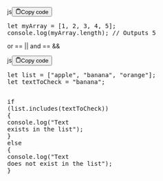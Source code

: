 <div class="code-element"><div class="lang-line"><text>js</text><button class="copy-button" onclick="copyCode(this)"><svg stroke="currentColor" fill="none" stroke-width="2" viewBox="0 0 24 24" stroke-linecap="round" stroke-linejoin="round" class="h-4 w-4" height="1em" width="1em" xmlns="http://www.w3.org/2000/svg"><path d="M16 4h2a2 2 0 0 1 2 2v14a2 2 0 0 1-2 2H6a2 2 0 0 1-2-2V6a2 2 0 0 1 2-2h2"></path><rect x="8" y="2" width="8" height="4" rx="1" ry="1"></rect></svg><text>Copy code</text></button></div><div class="code"><div class="highlight"><pre><span></span><span class="kd">let</span><span class="w"> </span><span class="nx">myArray</span><span class="w"> </span><span class="o">=</span><span class="w"> </span><span class="p">[</span><span class="mf">1</span><span class="p">,</span><span class="w"> </span><span class="mf">2</span><span class="p">,</span><span class="w"> </span><span class="mf">3</span><span class="p">,</span><span class="w"> </span><span class="mf">4</span><span class="p">,</span><span class="w"> </span><span class="mf">5</span><span class="p">];</span>
<span class="nx">console</span><span class="p">.</span><span class="nx">log</span><span class="p">(</span><span class="nx">myArray</span><span class="p">.</span><span class="nx">length</span><span class="p">);</span><span class="w"> </span><span class="c1">// Outputs 5</span>
</pre></div></div></div>

<p>or == ||
and == &amp;&amp;</p>
<div class="code-element"><div class="lang-line"><text>js</text><button class="copy-button" onclick="copyCode(this)"><svg stroke="currentColor" fill="none" stroke-width="2" viewBox="0 0 24 24" stroke-linecap="round" stroke-linejoin="round" class="h-4 w-4" height="1em" width="1em" xmlns="http://www.w3.org/2000/svg"><path d="M16 4h2a2 2 0 0 1 2 2v14a2 2 0 0 1-2 2H6a2 2 0 0 1-2-2V6a2 2 0 0 1 2-2h2"></path><rect x="8" y="2" width="8" height="4" rx="1" ry="1"></rect></svg><text>Copy code</text></button></div><div class="code"><div class="highlight"><pre><span></span><span class="kd">let</span><span class="w"> </span><span class="nx">list</span><span class="w"> </span><span class="o">=</span><span class="w"> </span><span class="p">[</span><span class="s2">&quot;apple&quot;</span><span class="p">,</span><span class="w"> </span><span class="s2">&quot;banana&quot;</span><span class="p">,</span><span class="w"> </span><span class="s2">&quot;orange&quot;</span><span class="p">];</span>
<span class="kd">let</span><span class="w"> </span><span class="nx">textToCheck</span><span class="w"> </span><span class="o">=</span><span class="w"> </span><span class="s2">&quot;banana&quot;</span><span class="p">;</span>

<span class="k">if</span><span class="w"> </span><span class="p">(</span><span class="nx">list</span><span class="p">.</span><span class="nx">includes</span><span class="p">(</span><span class="nx">textToCheck</span><span class="p">))</span><span class="w"> </span><span class="p">{</span>
<span class="w">    </span><span class="nx">console</span><span class="p">.</span><span class="nx">log</span><span class="p">(</span><span class="s2">&quot;Text exists in the list&quot;</span><span class="p">);</span>
<span class="p">}</span><span class="w"> </span><span class="k">else</span><span class="w"> </span><span class="p">{</span>
<span class="w">    </span><span class="nx">console</span><span class="p">.</span><span class="nx">log</span><span class="p">(</span><span class="s2">&quot;Text does not exist in the list&quot;</span><span class="p">);</span>
<span class="p">}</span>
</pre></div></div></div>